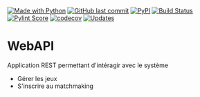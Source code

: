 [![Made with Python](https://img.shields.io/badge/Made%20with-Python-1f425f.svg)](https://www.python.org/)
[![GitHub last commit](https://img.shields.io/github/last-commit/JWebgames/webapi.svg)](https://www.github.com/JWebgames/webapi.svg)
[![PyPI](https://img.shields.io/pypi/v/julien-webapi.svg)](https://pypi.org/project/julien-webapi/)
[![Build Status](https://travis-ci.org/JWebgames/WebAPI.svg?branch=master)](https://travis-ci.org/JWebgames/WebAPI)
[![Pylint Score](https://pylint.julien00859.be/rating3.svg)](https://pylint.julien00859.be/report.html)
[![codecov](https://codecov.io/gh/JWebgames/WebAPI/branch/master/graph/badge.svg)](https://codecov.io/gh/JWebgames/WebAPI)
[![Updates](https://pyup.io/repos/github/JWebgames/WebAPI/shield.svg)](https://pyup.io/repos/github/JWebgames/WebAPI/)

# WebAPI

Application REST permettant d'intéragir avec le système

* Gérer les jeux
* S'inscrire au matchmaking
